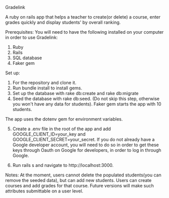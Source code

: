 Gradelink

A ruby on rails app that helps a teacher to create(or delete) a course, enter grades quickly and display students' by overall ranking.




Prerequisites:
You will need to have the following installed on your computer in order to use Gradelink:

1) Ruby
2) Rails
3) SQL database
4) Faker gem

Set up:

   1) For the repository and clone it.
   2) Run bundle install to install gems.
   3) Set up the database with rake db:create and rake db:migrate
   4) Seed the database with rake db:seed. (Do not skip this step, otherwise you won't have any data for students).    Faker gem starts the app with 10 students.

   The app uses the dotenv gem for environment variables.

   5) Create a .env file in the root of the app and add GOOGLE_CLIENT_ID=your_key and        GOOGLE_CLIENT_SECRET=your_secret. If you do not already have a Google developer account, you will need to do so in order to get these keys through Oauth on Google for developers, in order to log in through Google.

   6) Run rails s and navigate to http://localhost:3000.

Notes:
At the moment, users cannot delete the populated students(you can remove the seeded data), but can add new students.
Users can create courses and add grades for that course.  Future versions will make such attributes submittable on a user level.
